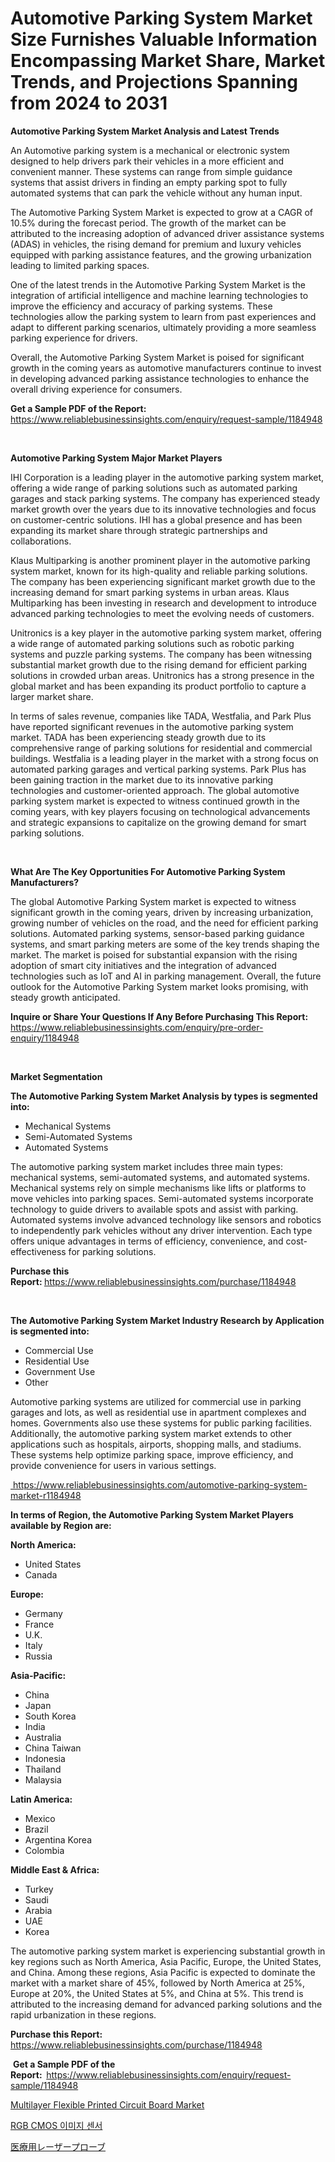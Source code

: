 <p><h1>Automotive Parking System Market Size Furnishes Valuable Information Encompassing Market Share, Market Trends, and Projections Spanning from 2024 to 2031</h1></p><p><strong>Automotive Parking System Market Analysis and Latest Trends</strong></p>
<p><p>An Automotive parking system is a mechanical or electronic system designed to help drivers park their vehicles in a more efficient and convenient manner. These systems can range from simple guidance systems that assist drivers in finding an empty parking spot to fully automated systems that can park the vehicle without any human input.</p><p>The Automotive Parking System Market is expected to grow at a CAGR of 10.5% during the forecast period. The growth of the market can be attributed to the increasing adoption of advanced driver assistance systems (ADAS) in vehicles, the rising demand for premium and luxury vehicles equipped with parking assistance features, and the growing urbanization leading to limited parking spaces.</p><p>One of the latest trends in the Automotive Parking System Market is the integration of artificial intelligence and machine learning technologies to improve the efficiency and accuracy of parking systems. These technologies allow the parking system to learn from past experiences and adapt to different parking scenarios, ultimately providing a more seamless parking experience for drivers.</p><p>Overall, the Automotive Parking System Market is poised for significant growth in the coming years as automotive manufacturers continue to invest in developing advanced parking assistance technologies to enhance the overall driving experience for consumers.</p></p>
<p><strong>Get a Sample PDF of the Report:&nbsp;</strong> <a href="https://www.reliablebusinessinsights.com/enquiry/request-sample/1184948">https://www.reliablebusinessinsights.com/enquiry/request-sample/1184948</a></p>
<p>&nbsp;</p>
<p><strong>Automotive Parking System Major Market Players</strong></p>
<p><p>IHI Corporation is a leading player in the automotive parking system market, offering a wide range of parking solutions such as automated parking garages and stack parking systems. The company has experienced steady market growth over the years due to its innovative technologies and focus on customer-centric solutions. IHI has a global presence and has been expanding its market share through strategic partnerships and collaborations.</p><p>Klaus Multiparking is another prominent player in the automotive parking system market, known for its high-quality and reliable parking solutions. The company has been experiencing significant market growth due to the increasing demand for smart parking systems in urban areas. Klaus Multiparking has been investing in research and development to introduce advanced parking technologies to meet the evolving needs of customers.</p><p>Unitronics is a key player in the automotive parking system market, offering a wide range of automated parking solutions such as robotic parking systems and puzzle parking systems. The company has been witnessing substantial market growth due to the rising demand for efficient parking solutions in crowded urban areas. Unitronics has a strong presence in the global market and has been expanding its product portfolio to capture a larger market share.</p><p>In terms of sales revenue, companies like TADA, Westfalia, and Park Plus have reported significant revenues in the automotive parking system market. TADA has been experiencing steady growth due to its comprehensive range of parking solutions for residential and commercial buildings. Westfalia is a leading player in the market with a strong focus on automated parking garages and vertical parking systems. Park Plus has been gaining traction in the market due to its innovative parking technologies and customer-oriented approach. The global automotive parking system market is expected to witness continued growth in the coming years, with key players focusing on technological advancements and strategic expansions to capitalize on the growing demand for smart parking solutions.</p></p>
<p>&nbsp;</p>
<p><strong>What Are The Key Opportunities For Automotive Parking System Manufacturers?</strong></p>
<p><p>The global Automotive Parking System market is expected to witness significant growth in the coming years, driven by increasing urbanization, growing number of vehicles on the road, and the need for efficient parking solutions. Automated parking systems, sensor-based parking guidance systems, and smart parking meters are some of the key trends shaping the market. The market is poised for substantial expansion with the rising adoption of smart city initiatives and the integration of advanced technologies such as IoT and AI in parking management. Overall, the future outlook for the Automotive Parking System market looks promising, with steady growth anticipated.</p></p>
<p><strong>Inquire or Share Your Questions If Any Before Purchasing This Report:</strong> <a href="https://www.reliablebusinessinsights.com/enquiry/pre-order-enquiry/1184948">https://www.reliablebusinessinsights.com/enquiry/pre-order-enquiry/1184948</a></p>
<p>&nbsp;</p>
<p><strong>Market Segmentation</strong></p>
<p><strong>The Automotive Parking System Market Analysis by types is segmented into:</strong></p>
<p><ul><li>Mechanical Systems</li><li>Semi-Automated Systems</li><li>Automated Systems</li></ul></p>
<p><p>The automotive parking system market includes three main types: mechanical systems, semi-automated systems, and automated systems. Mechanical systems rely on simple mechanisms like lifts or platforms to move vehicles into parking spaces. Semi-automated systems incorporate technology to guide drivers to available spots and assist with parking. Automated systems involve advanced technology like sensors and robotics to independently park vehicles without any driver intervention. Each type offers unique advantages in terms of efficiency, convenience, and cost-effectiveness for parking solutions.</p></p>
<p><strong>Purchase this Report:&nbsp;</strong><a href="https://www.reliablebusinessinsights.com/purchase/1184948">https://www.reliablebusinessinsights.com/purchase/1184948</a></p>
<p>&nbsp;</p>
<p><strong>The Automotive Parking System Market Industry Research by Application is segmented into:</strong></p>
<p><ul><li>Commercial Use</li><li>Residential Use</li><li>Government Use</li><li>Other</li></ul></p>
<p><p>Automotive parking systems are utilized for commercial use in parking garages and lots, as well as residential use in apartment complexes and homes. Governments also use these systems for public parking facilities. Additionally, the automotive parking system market extends to other applications such as hospitals, airports, shopping malls, and stadiums. These systems help optimize parking space, improve efficiency, and provide convenience for users in various settings.</p></p>
<p><a href="https://www.reliablebusinessinsights.com/automotive-parking-system-market-r1184948">&nbsp;https://www.reliablebusinessinsights.com/automotive-parking-system-market-r1184948</a></p>
<p><strong>In terms of Region, the Automotive Parking System Market Players available by Region are:</strong></p>
<p>
    <p> <strong> North America: </strong>
        <ul>
            <li>United States</li>
            <li>Canada</li>
        </ul>
        </p> 
    <p> <strong> Europe: </strong>
        <ul>
            <li>Germany</li>
            <li>France</li>
            <li>U.K.</li>
            <li>Italy</li>
            <li>Russia</li>
        </ul>
        </p> 
    <p> <strong> Asia-Pacific: </strong>
        <ul>
            <li>China</li>
            <li>Japan</li>
            <li>South Korea</li>
            <li>India</li>
            <li>Australia</li>
            <li>China Taiwan</li>
            <li>Indonesia</li>
            <li>Thailand</li>
            <li>Malaysia</li>
        </ul>
        </p> 
    <p> <strong> Latin America: </strong>
        <ul>
            <li>Mexico</li>
            <li>Brazil</li>
            <li>Argentina Korea</li>
            <li>Colombia</li>
        </ul>
        </p> 
    <p> <strong> Middle East & Africa: </strong>
        <ul>
            <li>Turkey</li>
            <li>Saudi</li>
            <li>Arabia</li>
            <li>UAE</li>
            <li>Korea</li>
        </ul>
    </p>
    </p>
<p><p>The automotive parking system market is experiencing substantial growth in key regions such as North America, Asia Pacific, Europe, the United States, and China. Among these regions, Asia Pacific is expected to dominate the market with a market share of 45%, followed by North America at 25%, Europe at 20%, the United States at 5%, and China at 5%. This trend is attributed to the increasing demand for advanced parking solutions and the rapid urbanization in these regions.</p></p>
<p><strong>Purchase this Report: </strong><a href="https://www.reliablebusinessinsights.com/purchase/1184948">https://www.reliablebusinessinsights.com/purchase/1184948</a></p>
<p>&nbsp;<strong>Get a Sample PDF of the Report:&nbsp;&nbsp;</strong><a href="https://www.reliablebusinessinsights.com/enquiry/request-sample/1184948">https://www.reliablebusinessinsights.com/enquiry/request-sample/1184948</a></p>
<p><strong></strong></p>
<p><p><a href="https://github.com/joannesouthgate/Market-Research-Report-List-3/blob/main/multilayer-flexible-printed-circuit-board-market.md">Multilayer Flexible Printed Circuit Board Market</a></p><p><a href="https://github.com/TobyKub4685/Market-Research-Report-List-2/blob/main/2401375123985.md">RGB CMOS 이미지 센서</a></p><p><a href="https://github.com/SarahFahey88/Market-Research-Report-List-2/blob/main/5501861112979.md">医療用レーザープローブ</a></p></p>